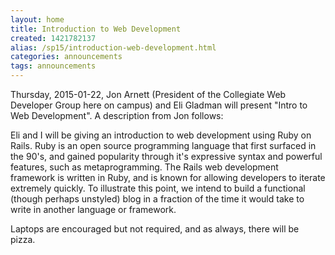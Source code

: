 ```yaml
---
layout: home
title: Introduction to Web Development
created: 1421782137
alias: /sp15/introduction-web-development.html
categories: announcements
tags: announcements
---
```

Thursday, 2015-01-22, Jon Arnett (President of the Collegiate Web Developer Group here on campus) and Eli Gladman will present "Intro to Web Development". A description from Jon follows:

Eli and I will be giving an introduction to web development using Ruby on Rails. Ruby is an open source programming language that first surfaced in the 90's, and gained popularity through it's expressive syntax and powerful features, such as metaprogramming. The Rails web development framework is written in Ruby, and is known for allowing developers to iterate extremely quickly. To illustrate this point, we intend to build a functional (though perhaps unstyled) blog in a fraction of the time it would take to write in another language or framework.

Laptops are encouraged but not required, and as always, there will be pizza.
